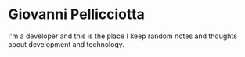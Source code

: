 # Giovanni Pellicciotta

I'm a developer and this is the place I keep random notes and thoughts about development and technology.

